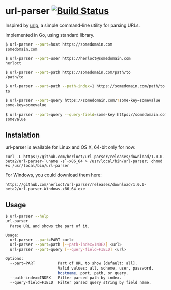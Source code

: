 # url-parser [![Build Status](https://travis-ci.org/herloct/url-parser.svg?branch=master)](https://travis-ci.org/herloct/url-parser)

Inspired by [urlp](https://github.com/clayallsopp/urlp), a simple command-line utility for parsing URLs.

Implemented in Go, using standard library.

```bash
$ url-parser --part=host https://somedomain.com
somedomain.com

$ url-parser --part=user https://herloct@somedomain.com
herloct

$ url-parser --part=path https://somedomain.com/path/to
/path/to

$ url-parser --part=path --path-index=1 https://somedomain.com/path/to
to

$ url-parser --part=query https://somedomain.com/?some-key=somevalue
some-key=somevalue

$ url-parser --part=query --query-field=some-key https://somedomain.com/?some-key=somevalue
somevalue
```

## Instalation

url-parser is available for Linux and OS X, 64-bit only for now:

```curl
curl -L https://github.com/herloct/url-parser/releases/download/1.0.0-beta2/url-parser-`uname -s`-x86_64 > /usr/local/bin/url-parser; chmod +x /usr/local/bin/url-parser

```

For Windows, you could download them here:

```curl
https://github.com/herloct/url-parser/releases/download/1.0.0-beta2/url-parser-Windows-x86_64.exe
```

## Usage

```bash
$ url-parser --help
url-parser
  Parse URL and shows the part of it.

Usage:
  url-parser --part=PART <url>
  url-parser --part=path [--path-index=INDEX] <url>
  url-parser --part=query [--query-field=FIELD] <url>

Options:
  --part=PART          Part of URL to show [default: all].
                       Valid values: all, scheme, user, password,
                       hostname, port, path, or query.
  --path-index=INDEX   Filter parsed path by index.
  --query-field=FIELD  Filter parsed query string by field name.
```
